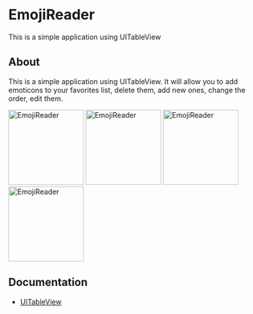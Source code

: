 # EmojiReader
This is a simple application using UITableView
## About
This is a simple application using UITableView. It will allow you to add emoticons to your favorites list, delete them, add new ones, change the order, edit them.
<p align="lefr">
  <img src="https://github.com/KatsiarynaKulik/EmojiReader/assets/125984123/08d8bea0-7265-4511-9461-ba5e65ffca26" width="150" alt="EmojiReader">
      <img src="https://github.com/KatsiarynaKulik/EmojiReader/assets/125984123/50f13953-1e4d-4bd8-a744-378f287617d5" width="150" alt="EmojiReader">
      <img src="https://github.com/KatsiarynaKulik/EmojiReader/assets/125984123/d37ace36-417a-476a-ad2f-ce607ade629c" width="150" alt="EmojiReader">
      <img src="https://github.com/KatsiarynaKulik/EmojiReader/assets/125984123/0f5691da-7270-4432-91f3-778cb83a9a2e" width="150" alt="EmojiReader">
</p>

## Documentation
- [UITableView](https://developer.apple.com/documentation/uikit/uitableview)
